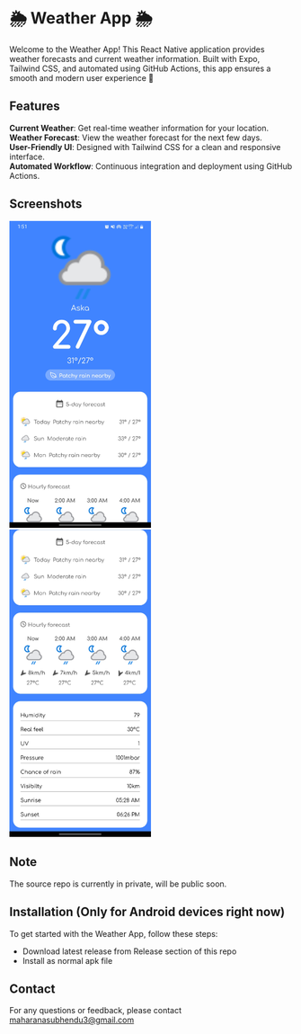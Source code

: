 
# 🌦️ Weather App 🌦️

Welcome to the Weather App! This React Native application provides weather forecasts and current weather information. Built with Expo, Tailwind CSS, and automated using GitHub Actions, this app ensures a smooth and modern user experience 🚀

## Features
**Current Weather**: Get real-time weather information for your location. <br>
**Weather Forecast**: View the weather forecast for the next few days. <br>
**User-Friendly UI**: Designed with Tailwind CSS for a clean and responsive interface. <br>
**Automated Workflow**: Continuous integration and deployment using GitHub Actions. <br>

## Screenshots
<img src="/Screenshots/Screenshot-1.jpg" width="50%" />
<img src="/Screenshots/Screenshot-2.jpg" width="50%" />

## Note
The source repo is currently in private, will be public soon.

## Installation (Only for Android devices right now)
To get started with the Weather App, follow these steps:
- Download latest release from Release section of this repo
- Install as normal apk file

## Contact
For any questions or feedback, please contact maharanasubhendu3@gmail.com